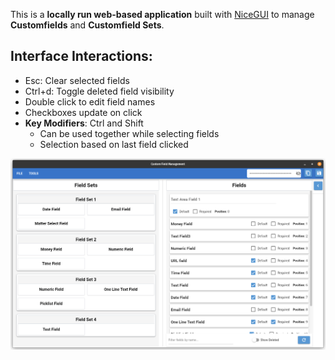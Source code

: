 This is a **locally run web-based application** built with [NiceGUI](https://github.com/zauberzeug/nicegui) to manage **Customfields** and **Customfield Sets**.

## Interface Interactions:
- Esc: Clear selected fields
- Ctrl+d: Toggle deleted field visibility
- Double click to edit field names
- Checkboxes update on click
- **Key Modifiers**: Ctrl and Shift
    - Can be used together while selecting fields
    - Selection based on last field clicked

    
![](screenshot.png)